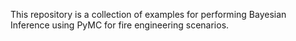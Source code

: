 This repository is a collection of examples for performing Bayesian Inference using PyMC for fire engineering scenarios.